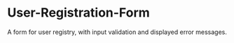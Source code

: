 # User-Registration-Form
A form for user registry, with input validation and displayed error messages. 
